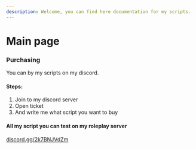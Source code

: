 ```yaml
---
description: Welcome, you can find here documentation for my scripts.
---
```


# Main page

### Purchasing

&#x20;You can by my scripts on my discord.

#### Steps:

1. Join to my discord server
2. Open ticket
3. And write me what script you want to buy

#### All my script you can test on my roleplay server

[discord.gg/2k7BNJVdZm](https://discord.gg/2k7BNJVdZm)
